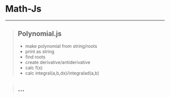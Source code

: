 # Math-Js
----
> ## Polynomial.js
> + make polynomial from string/roots
> + print as string
> + find roots
> + create derivative/antiderivative
> + calc f(x)
> + calc integral(a,b,dx)/integralad(a,b)

> ## ...
